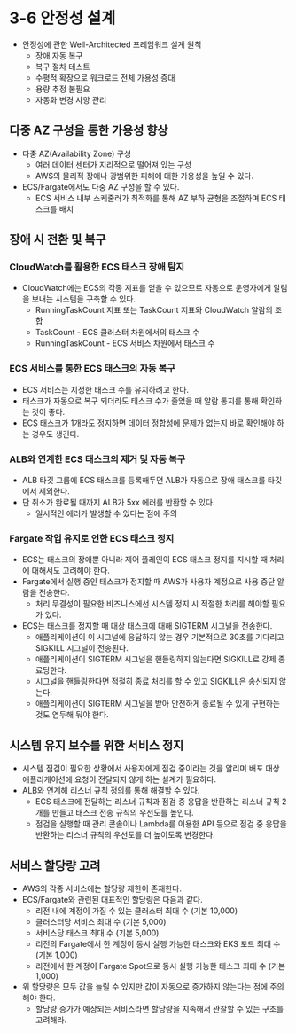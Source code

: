 # 3-6 안정성 설계
- 안정성에 관한 Well-Architected 프레임워크 설계 원칙
    - 장애 자동 복구
    - 복구 절차 테스트
    - 수평적 확장으로 워크로드 전체 가용성 증대
    - 용량 추정 불필요
    - 자동화 변경 사항 관리

## 다중 AZ 구성을 통한 가용성 향상

- 다중 AZ(Availability Zone) 구성
    - 여러 데이터 센터가 지리적으로 떨어져 있는 구성
    - AWS의 물리적 장애나 광범위한 피해에 대한 가용성을 높일 수 있다.
- ECS/Fargate에서도 다중 AZ 구성을 할 수 있다.
    - ECS 서비스 내부 스케줄러가 최적화를 통해 AZ 부하 균형을 조절하며 ECS 태스크를 배치

## 장애 시 전환 및 복구

### CloudWatch를 활용한 ECS 태스크 장애 탐지

- CloudWatch에는 ECS의 각종 지표를 얻을 수 있으므로 자동으로 운영자에게 알림을 보내는 시스템을 구축할 수 있다.
    - RunningTaskCount  지표 또는 TaskCount 지표와 CloudWatch 알람의 조합
    - TaskCount - ECS 클러스터 차원에서의 태스크 수
    - RunningTaskCount - ECS 서비스 차원에서 태스크 수

### ECS 서비스를 통한 ECS 태스크의 자동 복구

- ECS 서비스는 지정한 태스크 수를 유지하려고 한다.
- 태스크가 자동으로 복구 되더라도 태스크 수가 줄었을 때 알람 통지를 통해 확인하는 것이 좋다.
- ECS 태스크가 1개라도 정지하면 데이터 정합성에 문제가 없는지 바로 확인해야 하는 경우도 생긴다.

### ALB와 연계한 ECS 태스크의 제거 및 자동 복구

- ALB 타깃 그룹에 ECS 태스크를 등록해두면 ALB가 자동으로 장애 태스크를 타깃에서 제외한다.
- 단 취소가 완료될 때까지 ALB가 5xx 에러를 반환할 수 있다.
    - 일시적인 에러가 발생할 수 있다는 점에 주의

### Fargate 작업 유지로 인한 ECS 태스크 정지

- ECS는 태스크의 장애뿐 아니라 제어 플레인이 ECS 태스크 정지를 지시할 때 처리에 대해서도 고려해야 한다.
- Fargate에서 실행 중인 태스크가 정지할 때 AWS가 사용자 계정으로 사용 중단 알람을 전송한다.
    - 처리 무결성이 필요한 비즈니스에선 시스템 정지 시 적절한 처리를 해야할 필요가 있다.
- ECS는 태스크를 정지할 때 대상 태스크에 대해 SIGTERM 시그널을 전송한다.
    - 애플리케이션이 이 시그널에 응답하지 않는 경우 기본적으로 30초를 기다리고 SIGKILL 시그널이 전송된다.
    - 애플리케이션이 SIGTERM 시그널을 핸들링하지 않는다면 SIGKILL로 강제 종료당한다.
    - 시그널을 핸들링한다면 적절히 종료 처리를 할 수 있고 SIGKILL은 송신되지 않는다.
    - 애플리케이션이 SIGTERM 시그널을 받아 안전하게 종료될 수 있게 구현하는 것도 염두해 둬야 한다.

## 시스템 유지 보수를 위한 서비스 정지

- 시스템 점검이 필요한 상황에서 사용자에게 점검 중이라는 것을 알리며 배포 대상 애플리케이션에 요청이 전달되지 않게 하는 설계가 필요하다.
- ALB와 연계해 리스너 규칙 정의를 통해 해결할 수 있다.
    - ECS 태스크에 전달하는 리스너 규칙과 점검 중 응답을 반환하는 리스너 규칙 2개를 만들고 태스크 전송 규칙의 우선도를 높인다.
    - 점검을 실행할 때 관리 콘솔이나 Lambda를 이용한 API 등으로 점검 중 응답을 반환하는 리스너 규칙의 우선도를 더 높이도록 변경한다.

## 서비스 할당량 고려

- AWS의 각종 서비스에는 할당량 제한이 존재한다.
- ECS/Fargate와 관련된 대표적인 할당량은 다음과 같다.
    - 리전 내에 계정이 가질 수 있는 클러스터 최대 수 (기본 10,000)
    - 클러스터당 서비스 최대 수 (기본 5,000)
    - 서비스당 태스크 최대 수 (기본 5,000)
    - 리전의 Fargate에서 한 계정이 동시 실행 가능한 태스크와 EKS 포드 최대 수 (기본 1,000)
    - 리전에서 한 계정이 Fargate Spot으로 동시 실행 가능한 태스크 최대 수 (기본 1,000)
- 위 할당량은 모두 값을 늘릴 수 있지만 값이 자동으로 증가하지 않는다는 점에 주의해야 한다.
    - 할당량 증가가 예상되는 서비스라면 할당량을 지속해서 관찰할 수 있는 구조를 고려해라.
